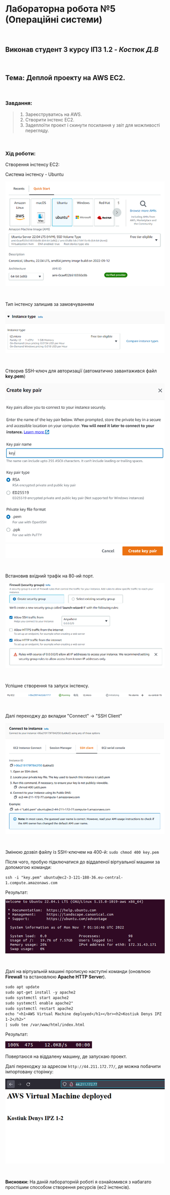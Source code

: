 # Лабораторна робота **№5** (Операційні системи)
<br>

## Виконав студент **3** курсу **ІПЗ 1.2** - *Костюк Д.В*
<br>

## **Тема:** Деплой проекту на AWS EC2.
<br>

### **Завдання:**
>1) Зареєструватись на AWS.
>2) Створити інстенс ЕС2.
>3) Задеплоїти проект і скинути посилання у звіт для можливості перегляду.

<br>

### **Хід роботи:**

Створення інстенсу EC2:

Система інстенсу - Ubuntu

![screenshot](/assets/Screenshot_1.png)

<br>

Тип інстенсу залишив за замовчуванням

![screenshot](/assets/Screenshot_2.png)

<br>

Створив SSH-ключ для авторизації (автоматично завантажився файл **key.pem**)

![screenshot](/assets/Screenshot_3.png)

<br>

Встановив вхідний трафік на 80-ий порт.

![screenshot](/assets/Screenshot_4.png)

<br>

Успішне створення та запуск інстенсу.

![screenshot](/assets/Screenshot_5.png)

<br>

Далі переходжу до вкладки "Connect" -> "SSH Client"

![screenshot](/assets/Screenshot_6.png)

<br>

Змінюю дозвіл файлу із SSH-ключем на 400-й:
`sudo chmod 400 key.pem `

Після чого, пробую підключатися до віддаленої віртуальної машини за допомогою команди:

`ssh -i "key.pem" ubuntu@ec2-3-121-188-36.eu-central-1.compute.amazonaws.com`

Результат:

![screenshot](/assets/Screenshot_7.png)

<br>

Далі на віртуальній машині прописую наступні команди (оновлюю **Firewall** та встановлюю **Apache HTTP Server**).

`sudo apt update` <br>
`sudo apt-get install -y apache2` <br>
`sudo systemctl start apache2` <br>
`sudo systemctl enable apache2"` <br>
`sudo systemctl restart apache2` <br>
`echo "<h1>AWS Virtual Machine deployed</h1></br><h2>Kostiuk Denys IPZ 1-2</h2>"` <br>
`| sudo tee /var/www/html/index.html`<br>

Результат:

![screenshot](/assets/Screenshot_8.png)



Повертаюся на віддалену машину, де запускаю проект.

Далі переходжу за адресом `http://44.211.172.77/`, де можна побачити імпортовану сторінку:

![screenshot](/assets/Screenshot_10.png)

<br>

**Висновки:**
На даній лабораторній роботі я ознайомився з набагато простішим способом створення ресурсів (ec2 інстенсів). 
